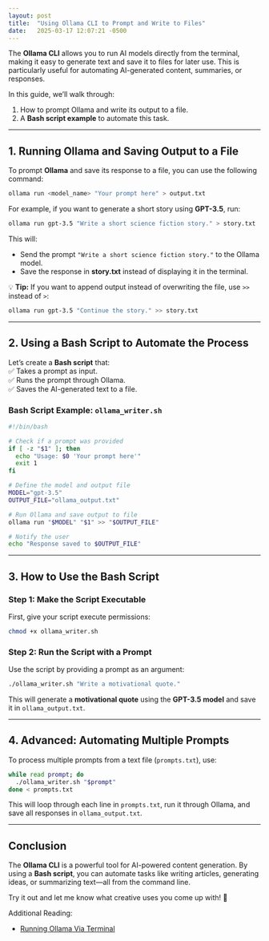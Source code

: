 ```yaml
---
layout: post
title:  "Using Ollama CLI to Prompt and Write to Files"
date:   2025-03-17 12:07:21 -0500
---
```

The **Ollama CLI** allows you to run AI models directly from the terminal, making it easy to generate text and save it to files for later use. This is particularly useful for automating AI-generated content, summaries, or responses.

In this guide, we’ll walk through:  
1. How to prompt Ollama and write its output to a file.  
2. A **Bash script example** to automate this task.

---

## **1. Running Ollama and Saving Output to a File**  

To prompt **Ollama** and save its response to a file, you can use the following command:  

```bash
ollama run <model_name> "Your prompt here" > output.txt
```

For example, if you want to generate a short story using **GPT-3.5**, run:

```bash
ollama run gpt-3.5 "Write a short science fiction story." > story.txt
```

This will:  
- Send the prompt `"Write a short science fiction story."` to the Ollama model.  
- Save the response in **story.txt** instead of displaying it in the terminal.  

💡 **Tip:** If you want to append output instead of overwriting the file, use `>>` instead of `>`:  

```bash
ollama run gpt-3.5 "Continue the story." >> story.txt
```

---

## **2. Using a Bash Script to Automate the Process**  

Let’s create a **Bash script** that:  
✅ Takes a prompt as input.  
✅ Runs the prompt through Ollama.  
✅ Saves the AI-generated text to a file.  

### **Bash Script Example: `ollama_writer.sh`**  

```bash
#!/bin/bash

# Check if a prompt was provided
if [ -z "$1" ]; then
  echo "Usage: $0 'Your prompt here'"
  exit 1
fi

# Define the model and output file
MODEL="gpt-3.5"
OUTPUT_FILE="ollama_output.txt"

# Run Ollama and save output to file
ollama run "$MODEL" "$1" >> "$OUTPUT_FILE"

# Notify the user
echo "Response saved to $OUTPUT_FILE"
```

---

## **3. How to Use the Bash Script**  

### **Step 1: Make the Script Executable**  
First, give your script execute permissions:  

```bash
chmod +x ollama_writer.sh
```

### **Step 2: Run the Script with a Prompt**  

Use the script by providing a prompt as an argument:  

```bash
./ollama_writer.sh "Write a motivational quote."
```

This will generate a **motivational quote** using the **GPT-3.5 model** and save it in `ollama_output.txt`.

---

## **4. Advanced: Automating Multiple Prompts**  

To process multiple prompts from a text file (`prompts.txt`), use:  

```bash
while read prompt; do
  ./ollama_writer.sh "$prompt"
done < prompts.txt
```

This will loop through each line in `prompts.txt`, run it through Ollama, and save all responses in `ollama_output.txt`.

---

## **Conclusion**  

The **Ollama CLI** is a powerful tool for AI-powered content generation. By using a **Bash script**, you can automate tasks like writing articles, generating ideas, or summarizing text—all from the command line.

Try it out and let me know what creative uses you come up with! 🚀

Additional Reading:
- [Running Ollama Via Terminal](https://www.hostinger.com/tutorials/ollama-cli-tutorial?utm_medium=ppc&utm_campaign=Generic-Tutorials-DSA|NT:Se|LO:CA&gad_source=1#Prompting_and_logging_responses_to_files)
